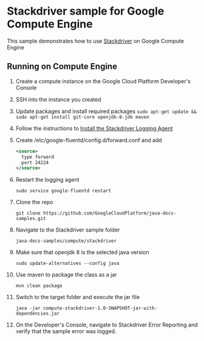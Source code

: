 # Stackdriver sample for Google Compute Engine
This sample demonstrates how to use [Stackdriver](https://cloud.google.com/error-reporting/) on Google Compute Engine
## Running on Compute Engine
1. Create a compute instance on the Google Cloud Platform Developer's Console
1. SSH into the instance you created
1. Update packages and install required packages
    `sudo apt-get update && sudo apt-get install git-core openjdk-8-jdk maven`
1. Follow the instructions to [Install the Stackdriver Logging Agent](https://cloud.google.com/logging/docs/agent/installation)
1. Create /etc/google-fluentd/config.d/forward.conf and add

    ```xml
    <source>
      type forward
      port 24224
    </source>
    ```

1. Restart the logging agent

    `sudo service google-fluentd restart`

1. Clone the repo

    `git clone https://github.com/GoogleCloudPlatform/java-docs-samples.git`

1. Navigate to the Stackdriver sample folder

    `java-docs-samples/compute/stackdriver`

1. Make sure that openjdk 8 is the selected java version

    `sudo update-alternatives --config java`

1. Use maven to package the class as a jar

    `mvn clean package`

1. Switch to the target folder and execute the jar file

    `java -jar compute-stackdriver-1.0-SNAPSHOT-jar-with-dependencies.jar`

1. On the Developer's Console, navigate to Stackdriver Error Reporting and verify that the sample
   error was logged.
